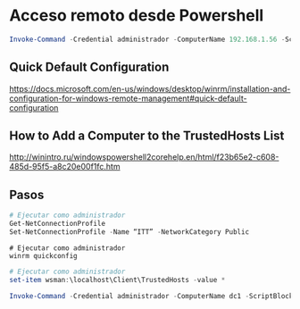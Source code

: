 # Acceso remoto desde Powershell
```PowerShell
Invoke-Command -Credential administrador -ComputerName 192.168.1.56 -ScriptBlock{hostname} 
```
## Quick Default Configuration
https://docs.microsoft.com/en-us/windows/desktop/winrm/installation-and-configuration-for-windows-remote-management#quick-default-configuration
## How to Add a Computer to the TrustedHosts List
http://winintro.ru/windowspowershell2corehelp.en/html/f23b65e2-c608-485d-95f5-a8c20e00f1fc.htm
## Pasos
```PowerShell
# Ejecutar como administrador
Get-NetConnectionProfile
Set-NetConnectionProfile -Name “ITT” -NetworkCategory Public
```
```CMD
# Ejecutar como administrador
winrm quickconfig
```
```PowerShell
# Ejecutar como administrador
set-item wsman:\localhost\Client\TrustedHosts -value *
```
```PowerShell
Invoke-Command -Credential administrador -ComputerName dc1 -ScriptBlock{hostname}
```

